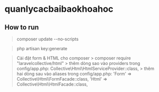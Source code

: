 # quanlycacbaibaokhoahoc
## How to run

> composer update --no-scripts

> php artisan key:generate

> Cài đặt form & HTML cho composer
    > composer require "laravelcollective/html"
    > thêm dòng sao vào providers trong config/app.php:
        Collective\Html\HtmlServiceProvider::class,
    > thêm hai dòng sau vào aliases trong config/app.php:
        'Form' => Collective\Html\FormFacade::class,
        'Html' => Collective\Html\HtmlFacade::class,